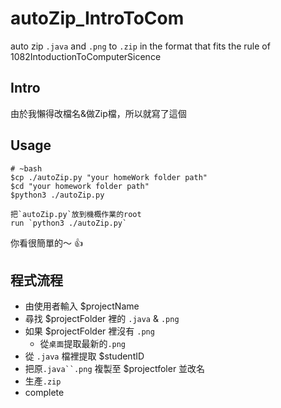 # autoZip_IntroToCom
auto zip `.java` and `.png` to `.zip` in the format that fits the rule of 1082IntoductionToComputerSicence

## Intro
由於我懶得改檔名&做Zip檔，所以就寫了這個
## Usage
```= bash
# ~bash
$cp ./autoZip.py "your homeWork folder path"
$cd "your homework folder path"
$python3 ./autoZip.py
```
```= 口語
把`autoZip.py`放到機概作業的root
run `python3 ./autoZip.py`
```
你看很簡單的～ :+1: 

## 程式流程
- 由使用者輸入 $projectName
- 尋找 $projectFolder 裡的 `.java` & `.png`
- 如果 $projectFolder 裡沒有 `.png`
    - 從`桌面`提取最新的`.png`
- 從 `.java` 檔裡提取 $studentID
- 把原`.java``.png` 複製至 $projectfoler 並改名
- 生產`.zip`
- complete
